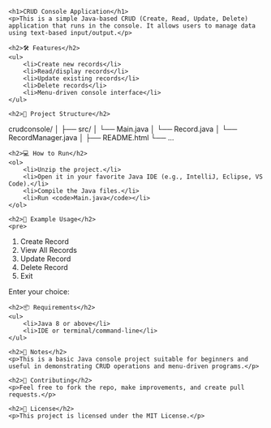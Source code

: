     <h1>CRUD Console Application</h1>
    <p>This is a simple Java-based CRUD (Create, Read, Update, Delete) application that runs in the console. It allows users to manage data using text-based input/output.</p>

    <h2>🛠️ Features</h2>
    <ul>
        <li>Create new records</li>
        <li>Read/display records</li>
        <li>Update existing records</li>
        <li>Delete records</li>
        <li>Menu-driven console interface</li>
    </ul>

    <h2>📁 Project Structure</h2>
crudconsole/
│
├── src/
│   └── Main.java
│   └── Record.java
│   └── RecordManager.java
│
├── README.html
└── ...

    <h2>💻 How to Run</h2>
    <ol>
        <li>Unzip the project.</li>
        <li>Open it in your favorite Java IDE (e.g., IntelliJ, Eclipse, VS Code).</li>
        <li>Compile the Java files.</li>
        <li>Run <code>Main.java</code></li>
    </ol>

    <h2>📝 Example Usage</h2>
    <pre>
1. Create Record
2. View All Records
3. Update Record
4. Delete Record
5. Exit

Enter your choice:
    </pre>

    <h2>📦 Requirements</h2>
    <ul>
        <li>Java 8 or above</li>
        <li>IDE or terminal/command-line</li>
    </ul>

    <h2>📌 Notes</h2>
    <p>This is a basic Java console project suitable for beginners and useful in demonstrating CRUD operations and menu-driven programs.</p>

    <h2>🤝 Contributing</h2>
    <p>Feel free to fork the repo, make improvements, and create pull requests.</p>

    <h2>📜 License</h2>
    <p>This project is licensed under the MIT License.</p>
